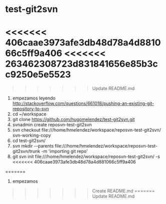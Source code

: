 # test-git2svn
<<<<<<< 406caae3973afe3db48d78a4d881066c5ff9a406
<<<<<<< 263462308723d831841656e85b3cc9250e5e5523
=======
>>>>>>> Update README.md
1. empezamos leyendo http://stackoverflow.com/questions/661018/pushing-an-existing-git-repository-to-svn
3. cd ~/workspace
4. git clone https://github.com/hugomelendez/test-git2svn.git
5. svnadmin create reposvn-test-git2svn
6. svn checkout file:///home/hmelendez/workspace/reposvn-test-git2svn/ svn-working-copy
7. cd test-git2svn/
8. svn mkdir --parents file:///home/hmelendez/workspace/reposvn-test-git2svn/trunk -m 'importing git repo'
9. git svn init file:///home/hmelendez/workspace/reposvn-test-git2svn/ -s
<<<<<<< 406caae3973afe3db48d78a4d881066c5ff9a406

=======
1. empezamos
>>>>>>> Create README.md
=======
>>>>>>> Update README.md
